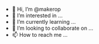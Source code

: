 - 👋 Hi, I’m @makerop
- 👀 I’m interested in ...
- 🌱 I’m currently learning ...
- 💞️ I’m looking to collaborate on ...
- 📫 How to reach me ...

<!---
makerop/makerop is a ✨ special ✨ repository because its `README.md` (this file) appears on your GitHub profile.
You can click the Preview link to take a look at your changes.
--->
